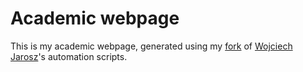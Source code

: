 # Academic webpage

This is my academic webpage, generated using my [fork](https://github.com/bathal1/academic-website-tools) of [Wojciech Jarosz](https://cs.dartmouth.edu/~wjarosz/)'s automation scripts.
